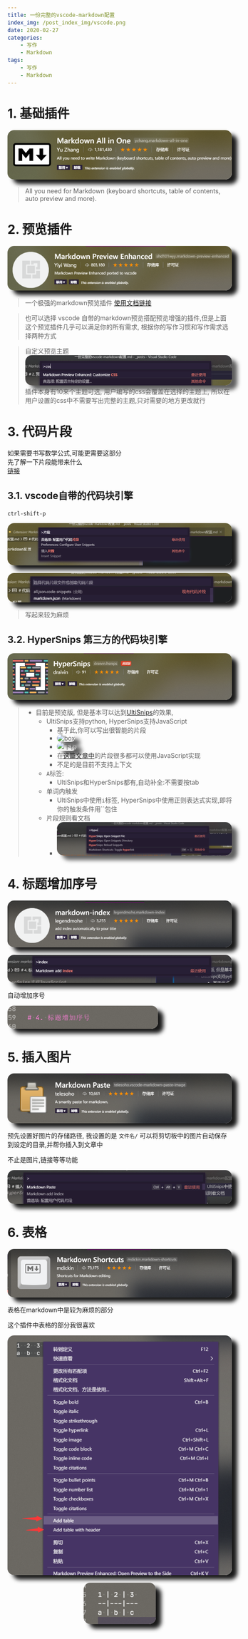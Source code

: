 ```yaml
---
title: 一份完整的vscode-markdown配置
index_img: /post_index_img/vscode.png
date: 2020-02-27
categories:
    - 写作
    - Markdown
tags:
    - 写作
    - Markdown
---
```


<head>
    <style type="text/css">  
        body b,body strong{
            background-image: -webkit-gradient(linear, left 0, right 0, from(rgb(255, 62, 242)), to(rgb(255, 0, 0)));
            -webkit-background-clip: text;
            -webkit-text-fill-color: rgba(0, 0, 0, 0);
            }
        .katex *{
            color:#1de48f;
        }
        html body img{
          border-radius: 15px;box-shadow: 12px 10px 10px;
        }
    </style>
</head>

# 1. 基础插件

![](%E4%B8%80%E4%BB%BD%E5%AE%8C%E6%95%B4%E7%9A%84vscode-markdown%E9%85%8D%E7%BD%AE/2020-02-27-11-42-19.png)

> All you need for Markdown (keyboard shortcuts, table of contents, auto preview and more).

# 2. 预览插件

![](%E4%B8%80%E4%BB%BD%E5%AE%8C%E6%95%B4%E7%9A%84vscode-markdown%E9%85%8D%E7%BD%AE/2020-02-27-11-43-09.png)

> 一个极强的markdown预览插件
> [使用文档链接](https://shd101wyy.github.io/markdown-preview-enhanced/#/zh-cn/)

> 也可以选择 vscode 自带的markdown预览搭配预览增强的插件,但是上面这个预览插件几乎可以满足你的所有需求, 根据你的写作习惯和写作需求选择两种方式

> 自定义预览主题
> ![](%E4%B8%80%E4%BB%BD%E5%AE%8C%E6%95%B4%E7%9A%84vscode-markdown%E9%85%8D%E7%BD%AE/2020-02-27-12-21-44.png)
> 插件本身有10来个主题可选, 用户编写的css会覆盖在选择的主题上, 所以在用户设置的css中不需要写出完整的主题,只对需要的地方更改就行

# 3. 代码片段

如果需要书写数学公式,可能更需要这部分  
先了解一下片段能带来什么  
[链接](https://bonxg.com/p/85.html)

## 3.1. vscode自带的代码块引擎

`ctrl-shift-p`

![](%E4%B8%80%E4%BB%BD%E5%AE%8C%E6%95%B4%E7%9A%84vscode-markdown%E9%85%8D%E7%BD%AE/2020-02-27-11-51-16.png)

![](%E4%B8%80%E4%BB%BD%E5%AE%8C%E6%95%B4%E7%9A%84vscode-markdown%E9%85%8D%E7%BD%AE/2020-02-27-11-51-48.png)

> 写起来较为麻烦

## 3.2. HyperSnips 第三方的代码块引擎

![](%E4%B8%80%E4%BB%BD%E5%AE%8C%E6%95%B4%E7%9A%84vscode-markdown%E9%85%8D%E7%BD%AE/2020-02-27-11-56-14.png)

> - 目前是预览版, 但是基本可以达到[UltiSnips](https://github.com/SirVer/ultisnips)的效果, 
>   - UltiSnips支持python, HyperSnips支持JavaScript
>     - 基于此,你可以写出很智能的片段
>     - ![box](https://github.com/draivin/hsnips/raw/master/images/welcome.gif)
>     - ![下标](https://i.loli.net/2019/05/03/5ccbc1ac18d6f.png)
>     - 在[这篇文章中](https://bonxg.com/p/85.html)的片段很多都可以使用JavaScript实现
>     - 不足的是目前不支持上下文
>   - `A`标签:
>     - UltiSnips和HyperSnips都有,自动补全:不需要按tab
>   - 单词内触发
>     - UltiSnips中使用`i`标签, HyperSnips中使用正则表达式实现,即将你的触发条件用``包住
>   - 片段规则看文档
>     - ![](%E4%B8%80%E4%BB%BD%E5%AE%8C%E6%95%B4%E7%9A%84vscode-markdown%E9%85%8D%E7%BD%AE/2020-02-27-12-15-09.png)

# 4. 标题增加序号

![](%E4%B8%80%E4%BB%BD%E5%AE%8C%E6%95%B4%E7%9A%84vscode-markdown%E9%85%8D%E7%BD%AE/2020-02-27-12-16-19.png)

![](%E4%B8%80%E4%BB%BD%E5%AE%8C%E6%95%B4%E7%9A%84vscode-markdown%E9%85%8D%E7%BD%AE/2020-02-27-12-17-07.png)

自动增加序号

![](%E4%B8%80%E4%BB%BD%E5%AE%8C%E6%95%B4%E7%9A%84vscode-markdown%E9%85%8D%E7%BD%AE/2020-02-27-12-16-40.png)

# 5. 插入图片

![](%E4%B8%80%E4%BB%BD%E5%AE%8C%E6%95%B4%E7%9A%84vscode-markdown%E9%85%8D%E7%BD%AE/2020-02-27-12-17-44.png)

预先设置好图片的存储路径, 我设置的是 `文件名/`
可以将剪切板中的图片自动保存到设定的目录,并帮你插入到文章中

不止是图片,链接等等功能

![](%E4%B8%80%E4%BB%BD%E5%AE%8C%E6%95%B4%E7%9A%84vscode-markdown%E9%85%8D%E7%BD%AE/2020-02-27-12-18-57.png)

# 6. 表格

![](%E4%B8%80%E4%BB%BD%E5%AE%8C%E6%95%B4%E7%9A%84vscode-markdown%E9%85%8D%E7%BD%AE/2020-02-27-12-25-15.png)

表格在markdown中是较为麻烦的部分

这个插件中表格的部分我很喜欢

<center>

![](%E4%B8%80%E4%BB%BD%E5%AE%8C%E6%95%B4%E7%9A%84vscode-markdown%E9%85%8D%E7%BD%AE/2020-02-27-12-26-41.png)

![](%E4%B8%80%E4%BB%BD%E5%AE%8C%E6%95%B4%E7%9A%84vscode-markdown%E9%85%8D%E7%BD%AE/2020-02-27-12-27-09.png)

</center>

